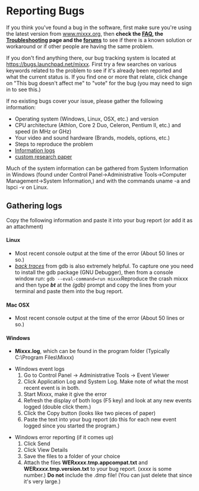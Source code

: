 # Reporting Bugs

If you think you've found a bug in the software, first make sure you're
using the latest version from www.mixxx.org, then **check the
[FAQ](FAQ), the [Troubleshooting](Troubleshooting) page and the
[forums](http://mixxx.org/forums)** to see if there is a known solution
or workaround or if other people are having the same problem.

If you don't find anything there, our bug tracking system is located at
<https://bugs.launchpad.net/mixxx>. First try a few searches on various
keywords related to the problem to see if it's already been reported and
what the current status is. If you find one or more that relate, click
change on "This bug doesn't affect me" to "vote" for the bug (you may
need to sign in to see this.)

If no existing bugs cover your issue, please gather the following
information:

  - Operating system (Windows, Linux, OSX, etc.) and version
  - CPU architecture (Athlon, Core 2 Duo, Celeron, Pentium II, etc.) and
    speed (in MHz or GHz)
  - Your video and sound hardware (Brands, models, options, etc.)
  - Steps to reproduce the problem
  - [Information logs](reporting_bugs#gathering_logs)
  - [custom research
    paper](http://research-service.com/custom-research-paper.html)

Much of the system information can be gathered from System Information
in Windows (found under Control Panel-\>Administrative Tools-\>Computer
Management-\>System Information,) and with the commands uname -a and
lspci -v on Linux.

## Gathering logs

Copy the following information and paste it into your bug report (or add
it as an attachment)

#### Linux

  - Most recent console output at the time of the error (About 50 lines
    or so.)
  - *[back traces](creating_backtraces)* from gdb is also extremely
    helpful. To capture one you need to install the gdb package (GNU
    Debugger), then from a console window run: `gdb --eval-command=run
    mixxx`Reproduce the crash mixxx and then type ***bt*** at the
    *(gdb)* prompt and copy the lines from your terminal and paste them
    into the bug report.

#### Mac OSX

  - Most recent console output at the time of the error (About 50 lines
    or so.)

#### Windows

  - **Mixxx.log**, which can be found in the program folder (Typically
    C:\\Program Files\\Mixxx)

<!-- end list -->

  - Windows event logs
    1.  Go to Control Panel -\> Administrative Tools -\> Event Viewer
    2.  Click Application Log and System Log. Make note of what the most
        recent event is in both.
    3.  Start Mixxx, make it give the error
    4.  Refresh the display of both logs (F5 key) and look at any new
        events logged (double click them.)
    5.  Click the Copy button (looks like two pieces of paper)
    6.  Paste the text into your bug report (do this for each new event
        logged since you started the program.)

<!-- end list -->

  - Windows error reporting (if it comes up)
    1.  Click Send
    2.  Click View Details
    3.  Save the files to a folder of your choice
    4.  Attach the files **WER*xxxx*.tmp.appcompat.txt** and
        **WER*xxxx*.tmp.version.txt** to your bug report. (*xxxx* is
        some number.) **Do not** include the .dmp file\! (You can just
        delete that since it's very large.)

